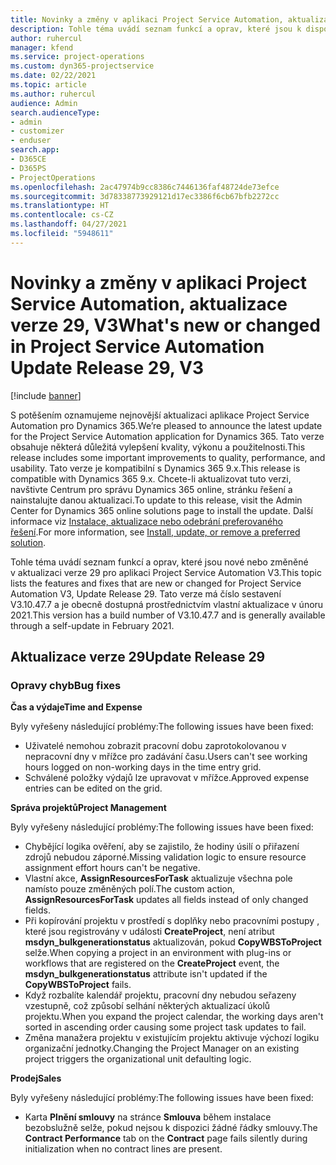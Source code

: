 ```yaml
---
title: Novinky a změny v aplikaci Project Service Automation, aktualizace verze 29, V3
description: Tohle téma uvádí seznam funkcí a oprav, které jsou k dispozici v Project Service Automation, aktualizace verze 29, V3.
author: ruhercul
manager: kfend
ms.service: project-operations
ms.custom: dyn365-projectservice
ms.date: 02/22/2021
ms.topic: article
ms.author: ruhercul
audience: Admin
search.audienceType:
- admin
- customizer
- enduser
search.app:
- D365CE
- D365PS
- ProjectOperations
ms.openlocfilehash: 2ac47974b9cc8386c7446136faf48724de73efce
ms.sourcegitcommit: 3d78338773929121d17ec3386f6cb67bfb2272cc
ms.translationtype: HT
ms.contentlocale: cs-CZ
ms.lasthandoff: 04/27/2021
ms.locfileid: "5948611"
---
```

# <a name="whats-new-or-changed-in-project-service-automation-update-release-29-v3"></a><span data-ttu-id="a38f3-103">Novinky a změny v aplikaci Project Service Automation, aktualizace verze 29, V3</span><span class="sxs-lookup"><span data-stu-id="a38f3-103">What's new or changed in Project Service Automation Update Release 29, V3</span></span>

[!include [banner](../includes/psa-now-project-operations.md)]

<span data-ttu-id="a38f3-104">S potěšením oznamujeme nejnovější aktualizaci aplikace Project Service Automation pro Dynamics 365.</span><span class="sxs-lookup"><span data-stu-id="a38f3-104">We’re pleased to announce the latest update for the Project Service Automation application for Dynamics 365.</span></span> <span data-ttu-id="a38f3-105">Tato verze obsahuje některá důležitá vylepšení kvality, výkonu a použitelnosti.</span><span class="sxs-lookup"><span data-stu-id="a38f3-105">This release includes some important improvements to quality, performance, and usability.</span></span> <span data-ttu-id="a38f3-106">Tato verze je kompatibilní s Dynamics 365 9.x.</span><span class="sxs-lookup"><span data-stu-id="a38f3-106">This release is compatible with Dynamics 365 9.x.</span></span> <span data-ttu-id="a38f3-107">Chcete-li aktualizovat tuto verzi, navštivte Centrum pro správu Dynamics 365 online, stránku řešení a nainstalujte danou aktualizaci.</span><span class="sxs-lookup"><span data-stu-id="a38f3-107">To update to this release, visit the Admin Center for Dynamics 365 online solutions page to install the update.</span></span> <span data-ttu-id="a38f3-108">Další informace viz [Instalace, aktualizace nebo odebrání preferovaného řešení](/power-platform/admin/install-remove-preferred-solution).</span><span class="sxs-lookup"><span data-stu-id="a38f3-108">For more information, see [Install, update, or remove a preferred solution](/power-platform/admin/install-remove-preferred-solution).</span></span>

<span data-ttu-id="a38f3-109">Tohle téma uvádí seznam funkcí a oprav, které jsou nové nebo změněné v aktualizaci verze 29 pro aplikaci Project Service Automation V3.</span><span class="sxs-lookup"><span data-stu-id="a38f3-109">This topic lists the features and fixes that are new or changed for Project Service Automation V3, Update Release 29.</span></span> <span data-ttu-id="a38f3-110">Tato verze má číslo sestavení V3.10.47.7 a je obecně dostupná prostřednictvím vlastní aktualizace v únoru 2021.</span><span class="sxs-lookup"><span data-stu-id="a38f3-110">This version has a build number of V3.10.47.7 and is generally available through a self-update in February 2021.</span></span>

## <a name="update-release-29"></a><span data-ttu-id="a38f3-111">Aktualizace verze 29</span><span class="sxs-lookup"><span data-stu-id="a38f3-111">Update Release 29</span></span>

### <a name="bug-fixes"></a><span data-ttu-id="a38f3-112">Opravy chyb</span><span class="sxs-lookup"><span data-stu-id="a38f3-112">Bug fixes</span></span>

<span data-ttu-id="a38f3-113">**Čas a výdaje**</span><span class="sxs-lookup"><span data-stu-id="a38f3-113">**Time and Expense**</span></span>

<span data-ttu-id="a38f3-114">Byly vyřešeny následující problémy:</span><span class="sxs-lookup"><span data-stu-id="a38f3-114">The following issues have been fixed:</span></span>

- <span data-ttu-id="a38f3-115">Uživatelé nemohou zobrazit pracovní dobu zaprotokolovanou v nepracovní dny v mřížce pro zadávání času.</span><span class="sxs-lookup"><span data-stu-id="a38f3-115">Users can't see working hours logged on non-working days in the time entry grid.</span></span>
- <span data-ttu-id="a38f3-116">Schválené položky výdajů lze upravovat v mřížce.</span><span class="sxs-lookup"><span data-stu-id="a38f3-116">Approved expense entries can be edited on the grid.</span></span>

<span data-ttu-id="a38f3-117">**Správa projektů**</span><span class="sxs-lookup"><span data-stu-id="a38f3-117">**Project Management**</span></span>

<span data-ttu-id="a38f3-118">Byly vyřešeny následující problémy:</span><span class="sxs-lookup"><span data-stu-id="a38f3-118">The following issues have been fixed:</span></span>

- <span data-ttu-id="a38f3-119">Chybějící logika ověření, aby se zajistilo, že hodiny úsilí o přiřazení zdrojů nebudou záporné.</span><span class="sxs-lookup"><span data-stu-id="a38f3-119">Missing validation logic to ensure resource assignment effort hours can't be negative.</span></span>
- <span data-ttu-id="a38f3-120">Vlastní akce, **AssignResourcesForTask** aktualizuje všechna pole namísto pouze změněných polí.</span><span class="sxs-lookup"><span data-stu-id="a38f3-120">The custom action, **AssignResourcesForTask** updates all fields instead of only changed fields.</span></span>
- <span data-ttu-id="a38f3-121">Při kopírování projektu v prostředí s doplňky nebo pracovními postupy , které jsou registrovány v události **CreateProject**, není atribut **msdyn_bulkgenerationstatus** aktualizován, pokud **CopyWBSToProject** selže.</span><span class="sxs-lookup"><span data-stu-id="a38f3-121">When copying a project in an environment with plug-ins or workflows that are registered on the **CreateProject** event, the **msdyn_bulkgenerationstatus** attribute isn't updated if the **CopyWBSToProject** fails.</span></span>
- <span data-ttu-id="a38f3-122">Když rozbalíte kalendář projektu, pracovní dny nebudou seřazeny vzestupně, což způsobí selhání některých aktualizací úkolů projektu.</span><span class="sxs-lookup"><span data-stu-id="a38f3-122">When you expand the project calendar, the working days aren't sorted in ascending order causing some project task updates to fail.</span></span>
- <span data-ttu-id="a38f3-123">Změna manažera projektu v existujícím projektu aktivuje výchozí logiku organizační jednotky.</span><span class="sxs-lookup"><span data-stu-id="a38f3-123">Changing the Project Manager on an existing project triggers the organizational unit defaulting logic.</span></span>

<span data-ttu-id="a38f3-124">**Prodej**</span><span class="sxs-lookup"><span data-stu-id="a38f3-124">**Sales**</span></span>

<span data-ttu-id="a38f3-125">Byly vyřešeny následující problémy:</span><span class="sxs-lookup"><span data-stu-id="a38f3-125">The following issues have been fixed:</span></span>

- <span data-ttu-id="a38f3-126">Karta **Plnění smlouvy** na stránce **Smlouva** během instalace bezobslužně selže, pokud nejsou k dispozici žádné řádky smlouvy.</span><span class="sxs-lookup"><span data-stu-id="a38f3-126">The **Contract Performance** tab on the **Contract** page fails silently during initialization when no contract lines are present.</span></span>